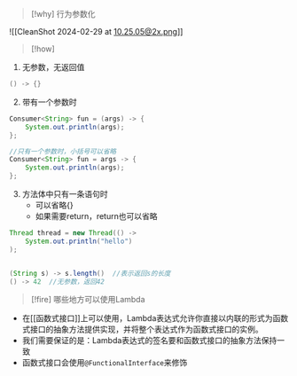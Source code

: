 
> [!why] 
> 行为参数化

![[CleanShot 2024-02-29 at 10.25.05@2x.png]]



> [!how]

1. 无参数，无返回值
```java
() -> {}
```

2. 带有一个参数时
```java
Consumer<String> fun = (args) -> {  
	System.out.println(args);  
};

//只有一个参数时，小括号可以省略
Consumer<String> fun = args -> {  
	System.out.println(args);  
};

```

3. 方法体中只有一条语句时
	* 可以省略{}
	* 如果需要return，return也可以省略
```java
Thread thread = new Thread(() ->  
	System.out.println("hello")  
);


(String s) -> s.length()  //表示返回s的长度
() -> 42  //无参数，返回42

```



> [!fire] 哪些地方可以使用Lambda

* 在[[函数式接口]]上可以使用，Lambda表达式允许你直接以内联的形式为函数式接口的抽象方法提供实现，并将整个表达式作为函数式接口的实例。
* 我们需要保证的是：Lambda表达式的签名要和函数式接口的抽象方法保持一致
* 函数式接口会使用`@FunctionalInterface`来修饰


